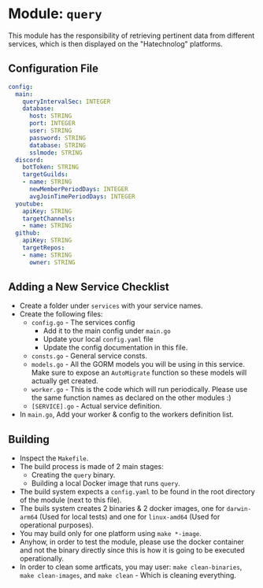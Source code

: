 # Module: `query`

This module has the responsibility of retrieving pertinent data from different services, which is then displayed on the "Hatechnolog" platforms.

## Configuration File

```yaml
config:
  main:
    queryIntervalSec: INTEGER
    database:
      host: STRING
      port: INTEGER
      user: STRING
      password: STRING
      database: STRING
      sslmode: STRING
  discord:
    botToken: STRING
    targetGuilds:
    - name: STRING
      newMemberPeriodDays: INTEGER
      avgJoinTimePeriodDays: INTEGER
  youtube:
    apiKey: STRING
    targetChannels:
    - name: STRING
  github:
    apiKey: STRING
    targetRepos:
    - name: STRING
      owner: STRING
```

## Adding a New Service Checklist

- Create a folder under `services` with your service names.
- Create the following files:
    - `config.go` - The services config
      - Add it to the main config under `main.go`
      - Update your local `config.yaml` file
      - Update the config documentation in this file.
    - `consts.go` - General service consts.
    - `models.go` - All the GORM models you will be using in this service. Make sure to expose an `AutoMigrate` function so these models will actually get created.
    - `worker.go` - This is the code which will run periodically. Please use the same function names as declared on the other modules :)
    - `[SERVICE].go` - Actual service definition.
- In `main.go`, Add your worker & config to the workers definition list.

## Building

- Inspect the `Makefile`.
- The build process is made of 2 main stages:
    - Creating the `query` binary.
    - Building a local Docker image that runs `query`.
- The build system expects a `config.yaml` to be found in the root directory of the module (next to this file).
- The buils system creates 2 binaries & 2 docker images, one for `darwin-arm64` (Used for local tests) and one for `linux-amd64` (Used for operational purposes).
- You may build only for one platform using `make *-image`.
- Anyhow, in order to test the module, please use the docker container and not the binary directly since this is how it is going to be executed operationally.
- In order to clean some artficats, you may user: `make clean-binaries`, `make clean-images`, and `make clean` - Which is cleaning everything.
